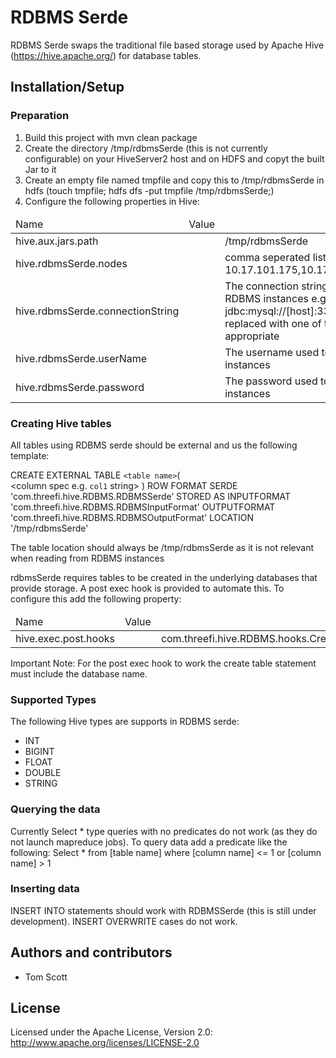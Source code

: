RDBMS Serde 
======

RDBMS Serde swaps the traditional file based storage used by Apache Hive (https://hive.apache.org/) for database tables.  

## Installation/Setup

### Preparation
1. Build this project with mvn clean package
2. Create the directory /tmp/rdbmsSerde (this is not currently configurable) on your HiveServer2 host and on HDFS and copyt the built Jar to it
3. Create an empty file named tmpfile and copy this to /tmp/rdbmsSerde in hdfs (touch tmpfile; hdfs dfs -put tmpfile /tmp/rdbmsSerde;)
4. Configure the following properties in Hive:
<table>
<thead>
<td>Name</td><td>Value</td>
</thead>
<tr>
<td>hive.aux.jars.path<td><td>/tmp/rdbmsSerde</td>
</tr>
<tr>
<td>hive.rdbmsSerde.nodes<td><td>comma seperated list of rdbms nodes (e.g. 10.17.101.175,10.17.101.176,10.17.101.177)</td>
</tr>
<tr>
<td>hive.rdbmsSerde.connectionString<td><td>The connection string used to connect to the RDBMS instances e.g. jdbc:mysql://[host]:3306/rdbmsSerde. [host] is replaced with one of the hosts above as appropriate</td>
</tr>
<tr>
<td>hive.rdbmsSerde.userName<td><td>The username used to connect to the RDBMS instances</td>
</tr>
<tr>
<td>hive.rdbmsSerde.password<td><td>The password used to connect to the RDBMS instances</td>
</tr>
</table>

### Creating Hive tables

All tables using RDBMS serde should be external and us the following template:

CREATE EXTERNAL TABLE `<table name>`(  
    <column spec e.g. `col1` string>  )
ROW FORMAT SERDE
   'com.threefi.hive.RDBMS.RDBMSSerde’
STORED AS INPUTFORMAT
   'com.threefi.hive.RDBMS.RDBMSInputFormat'
OUTPUTFORMAT
   'com.threefi.hive.RDBMS.RDBMSOutputFormat'
LOCATION
   '/tmp/rdbmsSerde'

The table location should always be /tmp/rdbmsSerde as it is not relevant when reading from RDBMS instances

rdbmsSerde requires tables to be created in the underlying databases that provide storage. A post exec hook is provided to automate this. To configure this add the following property:

<table>
<thead>
<td>Name</td><td>Value</td>
</thead>
<tr>
<td>hive.exec.post.hooks<td><td>com.threefi.hive.RDBMS.hooks.CreateTableHook</td>
</tr>
</table>

Important Note: For the post exec hook to work the create table statement must include the database name.

### Supported Types

The following Hive types are supports in RDBMS serde:

- INT
- BIGINT
- FLOAT
- DOUBLE  
- STRING

### Querying the data

Currently Select * type queries with no predicates do not work (as they do not launch mapreduce jobs). To query data add a predicate like the following:
Select * from [table name] where [column name] <= 1 or [column name] > 1

### Inserting data

INSERT INTO statements should work with RDBMSSerde (this is still under development). INSERT OVERWRITE cases do not work.

## Authors and contributors

* Tom Scott

## License

Licensed under the Apache License, Version 2.0: http://www.apache.org/licenses/LICENSE-2.0
